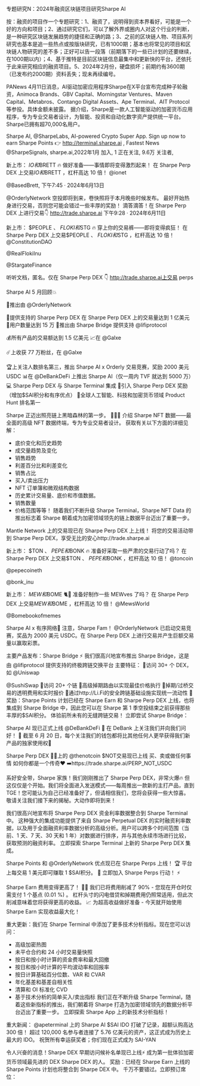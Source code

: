 专题研究N：2024年融资区块链项目研究Sharpe AI


按：融资的项目作一个专题研究：1、融资了，说明得到资本界看好，可能是一个好的方向和项目；2、通过研究它们，可以了解外界或圈内人对这个行业的判断，是一种研究区块链发展趋势的捷径和正确的路；3、之前的区块链人物、项目系列研究也基本是追一些热点或按版块研究，已有1000期；基本也将常见的项目和区块链人物研究的差不多；正好可以告一段落（前期落下的一些已计划的还要继续，在1000期以内）；4、基于推特是目前区块链信息最集中和更新快的平台，还依托于此来研究相应的融资项目。5、2024年2月份，硬盘损坏；前期约有3600期（已发布约2000期）资料丢失；现未再续编号。

PANews 4月11日消息，AI驱动加密应用程序Sharpe在X平台宣布完成种子轮融资，Animoca Brands、GBV Capital、Morningstar Ventures、Maven Capital、Metabros、Contango Digital Assets、Ape Terminal、AIT Protocol等参投。具体金额未披露。
据介绍，Sharpe是一款人工智能驱动的加密货币应用程序，专为专业交易者设计，为智能、投资和自动化数字资产提供统一平台。Sharpe已拥有超70,000名用户。

Sharpe AI,
@SharpeLabs,
AI-powered Crypto Super App.
Sign up now to earn Sharpe Points 👉 http://terminal.sharpe.ai
,
Fastest News 
@SharpeSignals,
sharpe.ai,2022年1月 加入,
1 正在关注,
9.6万 关注者,


新上市： $IO和$BRETT 🔥
做好准备——事情即将变得激烈起来！
在 Sharpe Perp DEX 上交易$IO和$BRETT ，杠杆高达 10 倍！
@ionet
 
@BasedBrett,
下午7:45 · 2024年6月13日

@OrderlyNetwork
空投即将到来，卷快照将于本月晚些时候发布。
最好开始热身进行交易，否则您可能会错过一些丰厚的奖励！
滴答滴答！在 Sharpe Perp DEX 上进行交易👇
http://trade.sharpe.ai
下午9:28 · 2024年6月11日

新上市： $PEOPLE 、 $FLOKI和$STG 🔥
穿上你的交易裤——即将变得疯狂！
在 Sharpe Perp DEX 上交易$PEOPLE 、 $FLOKI和$STG ，杠杆高达 10 倍！
@ConstitutionDAO
 
@RealFlokiInu
 
@StargateFinance

听听文档，匿名。仅在 Sharpe Perp DEX 👇
http://trade.sharpe.ai上交易 perps

Sharpe AI 5 月回顾💥

🤯推出由
@OrderlyNetwork

💯提供支持的 Sharpe Perp DEX 在 Sharpe Perp DEX 上的交易量达到 1 亿美元
👥用户数量达到 15 万
🔗推出由 Sharpe Bridge 提供支持
@lifiprotocol

💰所有产品的交易额达到 1.5 亿美元
📈在
@Galxe
 
☄️上收获 77 万粉丝，在
@Galxe

🏆上关注人数排名第三，推出 Sharpe AI x Orderly 交易竞赛，奖励 2000 美元 USDC
📊在
@DeBankDeFi
上推出 Sharpe AI（仅一周内 TVF 就达到 5000 万）
💻 Sharpe Perp DEX 与 Sharpe Terminal 集成
🎁引入 Sharpe Perp DEX 奖励（增加$SAI积分和有序优点）
🥇全球人工智能、科技和加密货币领域 Product Hunt 排名第一

Sharpe 正迈出照亮链上黑暗森林的第一步。 🔦🌲🌌
介绍 Sharpe NFT 数据——最全面的高级 NFT 数据终端，专为专业交易者设计。
获取有关以下方面的详细见解：
- 底价变化和历史趋势
- 成交量趋势及变化
- 销售趋势
- 利差百分比和利差变化
- 销售占比
- 买入/卖出压力
- NFT 订单簿和微观结构数据
- 历史累计交易量、底价和市值数据。
- 销售数量
- 价格范围等等！
随着我们不断升级 Sharpe Terminal，Sharpe NFT Data 的推出标志着 Sharpe 朝着成为加密领域领先的链上数据平台迈出了重要一步。

Mantle Network 上的交易现已在 Sharpe Perp DEX 上上线！
将您的交易活动带到 Sharpe Perp DEX，享受无比的安心http://trade.sharpe.ai

新上市： $TON 、 $PEPE和$BONK 🔥
准备好采取一些严肃的交易行动了吗？
在 Sharpe Perp DEX 上交易$TON 、 $PEPE和$BONK ，杠杆高达 10 倍！
@toncoin
 
@pepecoineth
 
@bonk_inu

新上市： $MEW和$BOME 🐈🐸
准备好制作一些 MEWves 了吗？
在 Sharpe Perp DEX 上交易$MEW和$BOME ，杠杆高达 10 倍！ 
@MewsWorld
 
@Bomebookofmemes

Sharpe AI x 有序网络💜
注意，Sharpe Fam！ 
@OrderlyNetwork
已启动交易竞赛，奖品为 2000 美元 USDC。在 Sharpe Perp DEX 上进行交易并产生巨额交易量以赢取彩票。

主要产品发布：Sharpe Bridge ⚡
我们很高兴地宣布推出 Sharpe Bridge，这是由
@lifiprotocol
提供支持的终极跨链交换平台
主要特征：
🔹访问 30+ 个 DEX，如
@Uniswap
 
@SushiSwap
🔹访问 20+ 个链
🔹高级掉期路由以实现最佳价格执行
🔹掉期/过桥交易的透明费用和实时报价
🔹通过http://Li.Fi的安全跨链基础设施实现统一流动性
💎奖励：Sharpe Points 计划已经在 Sharpe Earn 和 Sharpe Perp DEX 上线，也将集成到 Sharpe Bridge 中，因此您可以在 Sharpe 第 1 季空投结束之前获得那些丰厚的$SAI积分。
体验前所未有的无缝跨链交易！
立即尝试 Sharpe Bridge：

Sharpe AI 现已正式上线
@DeBankDeFi
 💯
在 DeBank 上关注我们并向我们问好！ 👋
截至 6 月 20 日，每个关注我们的钱包都将比其他任何人更早获得我们新产品的独家使用权🔑

Sharpe Perp DEX 🦍💯上的
@thenotcoin
 $NOT交易现已上线
买、卖或做任何事情
如何你都是一个传奇❤️
➡️https://trade.sharpe.ai/PERP_NOT_USDC

系好安全带，Sharpe 家族！我们刚刚推出了 Sharpe Perp DEX，非常火爆🔥
但这仅仅是个开始。我们将全面进入发送模式——每周推出一款新的主打产品，直到 TGE！您可能认为自己已经准备好了，但请相信我们，您将会获得一些大惊喜。
敬请关注我们接下来的揭秘。大动作即将到来！ 

我们很高兴地宣布将 Sharpe Perp DEX 资金利率数据整合到 Sharpe Terminal 中。
这种强大的集成功能提供了来自 Sharpe Perpetual DEX 的实时融资利率数据，以及用于全面融资利率数据分析的高级分析。用户可以跨多个时间范围（当前、1 天、7 天、30 天和 1 年）对数据进行排序，并与其他永续市场进行比较，获取预测的融资利率。
立即探索 Sharpe Terminal 上新的 Sharpe Perp DEX 集成。

Sharpe Points 和
@OrderlyNetwork
优点现已在 Sharpe Perps 上线！ 🏆
平台上每交易 1 美元即可赚取 1 $SAI积分。 🥇
立即加入 Sharpe Perps 行动！ ⚡️

Sharpe Earn 费用变得更高了！ 🔪💸
我们已将费用削减了 90% - 您现在开仓时仅需支付 1 个基点 (0.01 %) 。
杠杆头寸的闪电借贷和掉期费用仍照常适用，但此次削减意味着您将获得更高的收益。 📈
为超高收益做好准备 - 今天就开始使用 Sharpe Earn 实现收益最大化！ 

重大更新：我们在 Sharpe Terminal 中添加了更多技术分析指标。现在您可以访问：
- 高级加密热图
- 未平仓合约和 24 小时交易量快照
- 按日和按小时计算的资金费率和最大回撤
- 按日和按小时计算的平均波动率和回报率
- 按日计算基础百分位数、VAR 和 CVAR
- 年化基差和基差自相关性
- 清算和 OI 标准化 CVD
- 基于技术分析的简单买入/卖出指标
我们正在不断升级 Sharpe Terminal，随着这些新指标的推出，我们朝着将 Sharpe 打造为加密领域领先的数据分析平台迈出了重要一步。
立即探索 Sharpe App 上的新技术分析指标！

重大新闻： 
@apeterminal
上的 Sharpe AI $SAI IDO 打破了记录，超额认购高达 300 倍！
超过 120,000 名参与者连接了 5.76 亿美元的资产，这正式成为历史上最大的 IDO。
祝贺所有幸运获奖者；你们现在正式成为 SAI-YAN

令人兴奋的消息！Sharpe DEX 早期访问候补名单现已上线⚡️
成为第一批体验加密货币领域最先进的 DEX Sharpe DEX 的人。
奖励：已经在 Sharpe Earn 上线的 Sharpe Points 计划也将整合到 Sharpe DEX 中。
千万不要错过。立即预订席位：